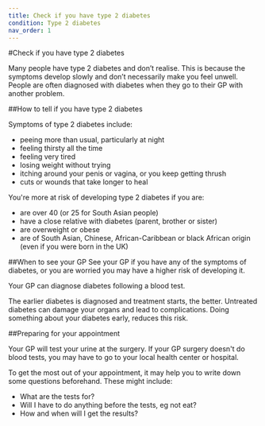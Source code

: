 ```yaml
---
title: Check if you have type 2 diabetes
condition: Type 2 diabetes
nav_order: 1
---
```


#Check if you have type 2 diabetes

Many people have type 2 diabetes and don’t realise. This is because the symptoms develop slowly and don’t necessarily make you feel unwell.  People are often diagnosed with diabetes when they go to their GP with another problem.

##How to tell if you have type 2 diabetes

Symptoms of type 2 diabetes include:

- peeing more than usual, particularly at night
- feeling thirsty all the time
- feeling very tired
- losing weight without trying
- itching around your penis or vagina, or you keep getting thrush
- cuts or wounds that take longer to heal

You're more at risk of developing type 2 diabetes if you are:

- are over 40 (or 25 for South Asian people)
- have a close relative with diabetes (parent, brother or sister)
- are overweight or obese
- are of South Asian, Chinese, African-Caribbean or black African origin (even if you were born in the UK)

##When to see your GP
See your GP if you have any of the symptoms of diabetes, or you are worried you may have a higher risk of developing it.

Your GP can diagnose diabetes following a blood test.

The earlier diabetes is diagnosed and treatment starts, the better.  Untreated diabetes can damage your organs and lead to complications.  Doing something about your diabetes early, reduces this risk.

##Preparing for your appointment

Your GP will test your urine at the surgery. If your GP surgery doesn't do blood tests, you may have to go to your local health center or hospital.

To get the most out of your appointment, it may help you to write down some questions beforehand. These might include:

- What are the tests for?
- Will I have to do anything before the tests, eg not eat?
- How and when will I get the results?
